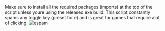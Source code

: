 Make sure to install all the required packages (imports) at the top of the script unless youre using the released exe build. This script constantly spams any toggle key (preset for e) and is great for games that require alot of clicking.
![espam](https://github.com/user-attachments/assets/d30b86c3-b09f-4d81-a41d-87cab26315fa)
